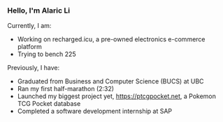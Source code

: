 <!--
**alaricli/alaricli** is a ✨ _special_ ✨ repository because its `README.md` (this file) appears on your GitHub profile.

Here are some ideas to get you started:

- 🔭 I’m currently working on ...
- 🌱 I’m currently learning ...
- 👯 I’m looking to collaborate on ...
- 🤔 I’m looking for help with ...
- 💬 Ask me about ...
- 📫 How to reach me: ...
- 😄 Pronouns: ...
- ⚡ Fun fact: ...
-->


### Hello, I'm Alaric Li

Currently, I am:
- Working on recharged.icu, a pre-owned electronics e-commerce platform
- Trying to bench 225

Previously, I have:
- Graduated from Business and Computer Science (BUCS) at UBC
- Ran my first half-marathon (2:32)
- Launched my biggest project yet, https://ptcgpocket.net, a Pokemon TCG Pocket database
- Completed a software development internship at SAP
